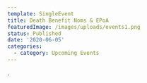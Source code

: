 ```yaml
---
template: SingleEvent
title: Death Benefit Noms & EPoA
featuredImage: /images/uploads/events1.png
status: Published
date: '2020-06-05'
categories:
  - category: Upcoming Events
---
```

.
